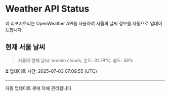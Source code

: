 
# Weather API Status

이 리포지토리는 OpenWeather API를 사용하여 서울의 날씨 정보를 자동으로 업데이트합니다.

## 현재 서울 날씨
> 서울의 현재 날씨: broken clouds, 온도: 31.78°C, 습도: 58%

⏳ 업데이트 시간: 2025-07-03 07:09:55 (UTC)

---
자동 업데이트 봇에 의해 관리됩니다.
